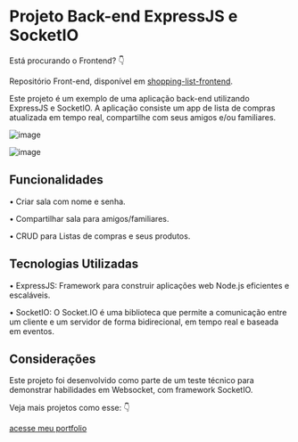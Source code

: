 # Projeto Back-end ExpressJS e SocketIO

Está procurando o Frontend? 👇

Repositório Front-end, disponível em [shopping-list-frontend](https://github.com/CaueFer/shopping-list-nextjs).



Este projeto é um exemplo de uma aplicação back-end utilizando ExpressJS e SocketIO. A aplicação consiste um app de lista de compras atualizada em tempo real, compartilhe com seus amigos e/ou familiares.


![image](https://github.com/user-attachments/assets/e6f97bbf-1e8e-4c56-9f90-a494a54156d9)


![image](https://github.com/user-attachments/assets/d1932686-017c-432d-a8ab-7db40474be3e)


## Funcionalidades

• Criar sala com nome e senha.

• Compartilhar sala para amigos/familiares.

• CRUD para Listas de compras e seus produtos.


## Tecnologias Utilizadas

• ExpressJS: Framework para construir aplicações web Node.js eficientes e escaláveis.

• SocketIO: O Socket.IO é uma biblioteca que permite a comunicação entre um cliente e um servidor de forma bidirecional, em tempo real e baseada em eventos.


## Considerações

Este projeto foi desenvolvido como parte de um teste técnico para demonstrar habilidades em Websocket, com framework SocketIO.

Veja mais projetos como esse:  👇

[acesse meu portfolio](https://c-dev.netlify.app)
